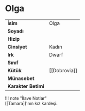 # Olga   
|  |  |  
|---|---|  
| **İsim** | Olga |  
| **Soyadı** |  |  
| **Hizip** |  |  
| **Cinsiyet** | Kadın |  
| **Irk** | Dwarf |  
| **Sınıf** |  |  
| **Kütük** | [[Dobrovia]] |  
| **Münasebet** |  |  
| **Karakter Betimi** |  |  
  
  
!!! note "İlave Notlar"  
	[[Tamara]]'nın kız kardeşi.  
